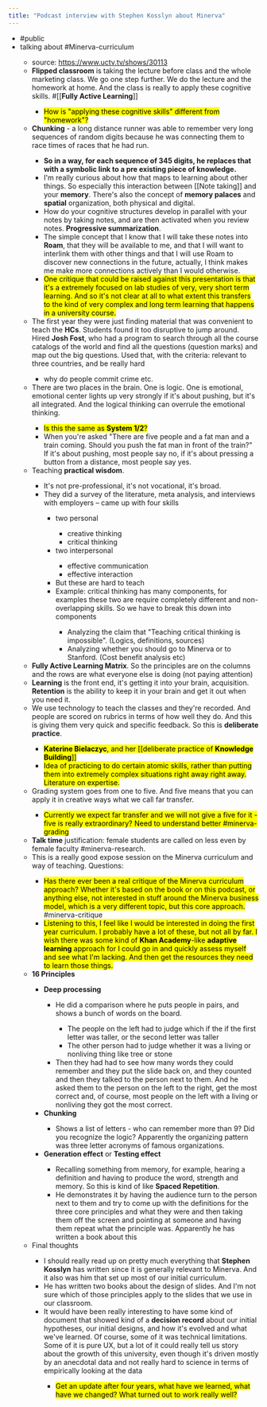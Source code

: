 ```yaml
---
title: "Podcast interview with Stephen Kosslyn about Minerva"
---
```


- #public<span id='BbsXJHEtA'/>
- talking about #Minerva-curriculum<span id='e9nkPaGgi'/>
    - source: https://www.uctv.tv/shows/30113<span id='77DIr-7gy'/>
    - **Flipped classroom** is taking the lecture before class and the whole marketing class. We go one step further. We do the lecture and the homework at home. And the class is really to apply these cognitive skills. #[[**Fully Active Learning**]]<span id='_PjBqmUEt'/>
        - &#8203;<mark>How is "applying these cognitive skills" different from "homework"?</mark><span id='0ODt_nAZr'/>
    - **Chunking** - a long distance runner was able to remember very long sequences of random digits because he was connecting them to race times of races that he had run.<span id='EXxQLpBMW'/>
        - __So in a way, for each sequence of 345 digits, he replaces that with a symbolic link to a pre existing piece of knowledge.__<span id='sthMnW17q'/>
        - I'm really curious about how that maps to learning about other things. So especially this interaction between [[Note taking]] and your **memory**. There's also the concept of **memory palaces** and **spatial** organization, both physical and digital.<span id='yi1vKAmNt'/>
        - How do your cognitive structures develop in parallel with your notes by taking notes, and are then activated when you review notes. **Progressive summarization**.<span id='BL5ZwObZE'/>
        - The simple concept that I know that I will take these notes into **Roam**, that they will be available to me, and that I will want to interlink them with other things and that I will use Roam to discover new connections in the future, actually, I think makes me make more connections actively than I would otherwise.<span id='DBLwVSfMO'/>
        - &#8203;<mark>One critique that could be raised against this presentation is that it's a extremely focused on lab studies of very, very short term learning. And so it's not clear at all to what extent this transfers to the kind of very complex and long term learning that happens in a university course. </mark><span id='ZV36Pfbnz'/>
    - The first year they were just finding material that was convenient to teach the **HCs**. Students found it too disruptive to jump around. Hired **Josh Fost**, who had a program to search through all the course catalogs of the world and find all the questions (question marks) and map out the big questions. Used that, with the criteria: relevant to three countries, and be really hard<span id='_MiCpsR7f'/>
        - why do people commit crime etc.<span id='Bkn3oLupc'/>
    - There are two places in the brain. One is logic. One is emotional, emotional center lights up very strongly if it's about pushing, but it's all integrated. And the logical thinking can overrule the emotional thinking.<span id='h9cRWVPdA'/>
        - &#8203;<mark>Is this the same as **System 1/2**?</mark><span id='BrBaj8GIX'/>
        - When you're asked "There are five people and a fat man and a train coming. Should you push the fat man in front of the train?" If it's about pushing, most people say no, if it's about pressing a button from a distance, most people say yes.<span id='bab5YuE38'/>
    - Teaching **practical wisdom**.<span id='6MYLNEvhB'/>
        - It's not pre-professional, it's not vocational, it's broad.<span id='uOWhXdeB_'/>
        - They did a survey of the literature, meta analysis, and interviews with employers – came up with four skills<span id='eETKuE5On'/>
            - two personal<span id='gCNmOxWlY'/>
                - creative thinking<span id='beGUd_ziI'/>
                - critical thinking<span id='NZXie6Q_b'/>
            - two interpersonal<span id='97W0uIR8s'/>
                - effective communication<span id='szP9QRupJ'/>
                - effective interaction<span id='-TGFuXIjc'/>
            - But these are hard to teach<span id='Uxm0fhLAS'/>
            - Example: critical thinking has many components, for examples these two are require completely different and non-overlapping skills. So we have to break this down into components<span id='p_T5Aa9dh'/>
                - Analyzing the claim that "Teaching critical thinking is impossible". (Logics, definitions, sources)<span id='CXwZiBWJo'/>
                - Analyzing whether you should go to Minerva or to Stanford. (Cost benefit analysis etc)<span id='cXsvZoy_9'/>
    - **Fully Active Learning Matrix**. So the principles are on the columns and the rows are what everyone else is doing (not paying attention)<span id='ySgBjfX67'/>
    - **Learning** is the front end, it's getting it into your brain, acquisition. **Retention** is the ability to keep it in your brain and get it out when you need it.<span id='QxfG4u9yA'/>
    - We use technology to teach the classes and they're recorded. And people are scored on rubrics in terms of how well they do. And this is giving them very quick and specific feedback. So this is **deliberate practice**.<span id='e4cY7QY-9'/>
        - &#8203;<mark>**Katerine Bielaczyc**, and her [[deliberate practice of **Knowledge Building**]] </mark><span id='TZusYfTwb'/>
        - &#8203;<mark>Idea of practicing to do certain atomic skills, rather than putting them into extremely complex situations right away right away. Literature on expertise. </mark><span id='kvbbz5ov1'/>
    - Grading system goes from one to five. And five means that you can apply it in creative ways what we call far transfer.<span id='faJmYZy9g'/>
        - &#8203;<mark>Currently we expect far transfer and we will not give a five for it - five is really extraordinary? Need to understand better #minerva-grading</mark><span id='ZBRtMZofq'/>
    - **Talk time** justification: female students are called on less even by female faculty #minerva-research.<span id='M-ZD2H_Up'/>
    - This is a really good expose session on the Minerva curriculum and way of teaching. Questions:<span id='8BGNUaOfG'/>
        - &#8203;<mark>Has there ever been a real critique of the Minerva curriculum approach? Whether it's based on the book or on this podcast, or anything else, not interested in stuff around the Minerva business model, which is a very different topic, but this core approach.</mark> #minerva-critique<span id='6CQGJysPE'/>
        - &#8203;<mark>Listening to this, I feel like I would be interested in doing the first year curriculum. I probably have a lot of these, but not all by far. I wish there was some kind of **Khan Academy**-like **adaptive learning** approach for I could go in and quickly assess myself and see what I'm lacking. And then get the resources they need to learn those things. </mark><span id='H1gIxBSLy'/>
    - **16 Principles**<span id='XDCqYZZY0'/>
        - **Deep processing**<span id='8ZvEEX09u'/>
            - He did a comparison where he puts people in pairs, and shows a bunch of words on the board.<span id='e2dWXvk4R'/>
                - The people on the left had to judge which if the if the first letter was taller, or the second letter was taller<span id='lJ_OFueO0'/>
                - The other person had to judge whether it was a living or nonliving thing like tree or stone<span id='NnpqLuD6K'/>
            - Then they had had to see how many words they could remember and they put the slide back on, and they counted and then they talked to the person next to them. And he asked them to the person on the left to the right, get the most correct and, of course, most people on the left with a living or nonliving they got the most correct.<span id='__UDcwVkc'/>
        - **Chunking**<span id='JkyL_oNhh'/>
            - Shows a list of letters - who can remember more than 9? Did you recognize the logic? Apparently the organizing pattern was three letter acronyms of famous organizations.<span id='b-2qzdTqd'/>
        - **Generation effect** or **Testing effect**<span id='GUr1OB8iu'/>
            - Recalling something from memory, for example, hearing a definition and having to produce the word, strength and memory. So this is kind of like **Spaced Repetition**.<span id='Gu7Ab-F3x'/>
            - He demonstrates it by having the audience turn to the person next to them and try to come up with the definitions for the three core principles and what they were and then taking them off the screen and pointing at someone and having them repeat what the principle was. Apparently he has written a book about this<span id='vPl2vIB5f'/>
    - Final thoughts<span id='za_nBaUbs'/>
        - I should really read up on pretty much everything that **Stephen Kosslyn** has written since it is generally relevant to Minerva. And it also was him that set up most of our initial curriculum.<span id='Rr1LQsMC9'/>
        - He has written two books about the design of slides. And I'm not sure which of those principles apply to the slides that we use in our classroom.<span id='MCXbeuIx6'/>
        - It would have been really interesting to have some kind of document that showed kind of a **decision record** about our initial hypotheses, our initial designs, and how it's evolved and what we've learned. Of course, some of it was technical limitations. Some of it is pure UX, but a lot of it could really tell us story about the growth of this university, even though it's driven mostly by an anecdotal data and not really hard to science in terms of empirically looking at the data<span id='LnmajVHs-'/>
            - &#8203;<mark>Get an update after four years, what have we learned, what have we changed? What turned out to work really well? </mark><span id='zzCMYrS8u'/>
